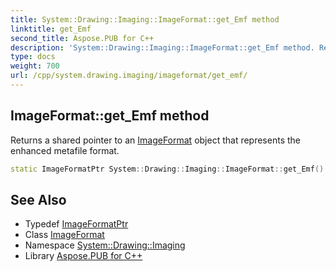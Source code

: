 ```yaml
---
title: System::Drawing::Imaging::ImageFormat::get_Emf method
linktitle: get_Emf
second_title: Aspose.PUB for C++
description: 'System::Drawing::Imaging::ImageFormat::get_Emf method. Returns a shared pointer to an ImageFormat object that represents the enhanced metafile format in C++.'
type: docs
weight: 700
url: /cpp/system.drawing.imaging/imageformat/get_emf/
---
```

## ImageFormat::get_Emf method


Returns a shared pointer to an [ImageFormat](../) object that represents the enhanced metafile format.

```cpp
static ImageFormatPtr System::Drawing::Imaging::ImageFormat::get_Emf()
```

## See Also

* Typedef [ImageFormatPtr](../../imageformatptr/)
* Class [ImageFormat](../)
* Namespace [System::Drawing::Imaging](../../)
* Library [Aspose.PUB for C++](../../../)
